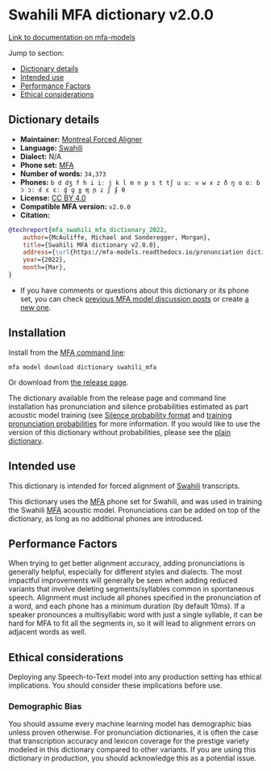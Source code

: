 
# Swahili MFA dictionary v2.0.0

[Link to documentation on mfa-models](https://mfa-models.readthedocs.io/en/main/dictionary/swahili_mfa.html)

Jump to section:

- [Dictionary details](#dictionary-details)
- [Intended use](#intended-use)
- [Performance Factors](#performance-factors)
- [Ethical considerations](#ethical-considerations)

## Dictionary details

- **Maintainer:** [Montreal Forced Aligner](https://montreal-forced-aligner.readthedocs.io/)
- **Language:** [Swahili](https://en.wikipedia.org/wiki/Swahili_language)
- **Dialect:** N/A
- **Phone set:** [MFA](https://mfa-models.readthedocs.io/en/refactor/mfa_phone_set.html#swahili)
- **Number of words:** `34,373`
- **Phones:** `b d dʒ f h i iː j k l m n p s t tʃ u uː v w x z ð ŋ ɑ ɑː ɓ ɔ ɔː ɗ ɛ ɛː ɠ ɡ ɣ ɱ ɲ ɾ ʃ ʄ θ`
- **License:** [CC BY 4.0](https://github.com/MontrealCorpusTools/mfa-models/tree/main/dictionary/swahili/mfa/v2.0.0/LICENSE)
- **Compatible MFA version:** `v2.0.0`
- **Citation:**

```bibtex
@techreport{mfa_swahili_mfa_dictionary_2022,
	author={McAuliffe, Michael and Sonderegger, Morgan},
	title={Swahili MFA dictionary v2.0.0},
	address={\url{https://mfa-models.readthedocs.io/pronunciation dictionary/Swahili/Swahili MFA dictionary v2_0_0.html}},
	year={2022},
	month={Mar},
}
```

- If you have comments or questions about this dictionary or its phone set, you can check [previous MFA model discussion posts](https://github.com/MontrealCorpusTools/mfa-models/discussions?discussions_q=Swahili+MFA+dictionary+v2.0.0) or create [a new one](https://github.com/MontrealCorpusTools/mfa-models/discussions/new).

## Installation

Install from the [MFA command line](https://montreal-forced-aligner.readthedocs.io/en/latest/user_guide/models/index.html):

```
mfa model download dictionary swahili_mfa
```

Or download from [the release page](https://github.com/MontrealCorpusTools/mfa-models/releases/tag/dictionary-swahili_mfa-v2.0.0).

The dictionary available from the release page and command line installation has pronunciation and silence probabilities estimated as part acoustic model training (see [Silence probability format](https://montreal-forced-aligner.readthedocs.io/en/latest/user_guide/dictionary.html#silence-probabilities) and [training pronunciation probabilities](https://montreal-forced-aligner.readthedocs.io/en/latest/user_guide/workflows/training_dictionary.html) for more information.  If you would like to use the version of this dictionary without probabilities, please see the [plain dictionary](https://raw.githubusercontent.com/MontrealCorpusTools/mfa-models/main/dictionary/swahili/mfa/swahili_mfa.dict).

## Intended use

This dictionary is intended for forced alignment of [Swahili](https://en.wikipedia.org/wiki/Swahili_language) transcripts.

This dictionary uses the [MFA](https://mfa-models.readthedocs.io/en/refactor/mfa_phone_set.html#swahili) phone set for Swahili, and was used in training the Swahili [MFA](https://mfa-models.readthedocs.io/en/refactor/mfa_phone_set.html#swahili) acoustic model. Pronunciations can be added on top of the dictionary, as long as no additional phones are introduced.

## Performance Factors

When trying to get better alignment accuracy, adding pronunciations is generally helpful, especially for different styles and dialects. The most impactful improvements will generally be seen when adding reduced variants that involve deleting segments/syllables common in spontaneous speech.  Alignment must include all phones specified in the pronunciation of a word, and each phone has a minimum duration (by default 10ms). If a speaker pronounces a multisyllabic word with just a single syllable, it can be hard for MFA to fit all the segments in, so it will lead to alignment errors on adjacent words as well.

## Ethical considerations

Deploying any Speech-to-Text model into any production setting has ethical implications. You should consider these implications before use.

### Demographic Bias

You should assume every machine learning model has demographic bias unless proven otherwise. For pronunciation dictionaries, it is often the case that transcription accuracy and lexicon coverage for the prestige variety modeled in this dictionary compared to other variants. If you are using this dictionary in production, you should acknowledge this as a potential issue.
